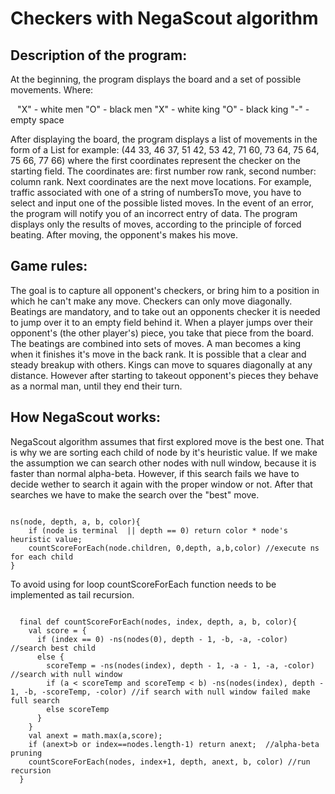 # Checkers with NegaScout algorithm
## Description of the program:

At the beginning, the program displays the board and a set of possible movements. Where:

`` ``
"X" - white men
"O" - black men
"X" - white king
"O" - black king
"-" - empty space
`` ``

After displaying the board, the program displays a list of movements in the form of a List for example: (44 33, 46 37, 51 42, 53 42, 71 60, 73 64, 75 64, 75 66, 77 66) where the first coordinates represent the checker on the starting field. The coordinates are: first number row rank, second number: column rank. Next coordinates are the next move locations. For example, traffic associated with one of a string of numbersTo move, you have to select and input one of the possible listed moves. In the event of an error, the program will notify you of an incorrect entry of data. The program displays only the results of moves, according to the principle of forced beating. After moving, the opponent's makes his move.

## Game rules:
The goal is to capture all opponent's checkers, or bring him to a position in which he can't  make any move. Checkers can only move diagonally. Beatings are mandatory, and to take out an opponents checker it is needed to jump over it to an empty field behind it. When a player jumps over their opponent's (the other player's) piece, you take that piece from the board. The beatings are combined into sets of moves. A man becomes a king when it finishes it's move in the back rank. It is possible that a clear and steady breakup with others. Kings can move to squares diagonally at any distance. However after starting to takeout opponent's pieces they behave as a normal man, until they end their turn.

## How NegaScout works:
 
 NegaScout algorithm assumes that first explored move is the best one. That is why we are sorting each child of node by it's heuristic value. If we make the assumption we can search other nodes with null window, because it is faster than normal alpha-beta. However, if this search fails we have to decide wether to search it again with the proper window or not. After that searches we have to make the search over the "best" move. 

````

ns(node, depth, a, b, color){
    if (node is terminal  || depth == 0) return color * node's heuristic value;
    countScoreForEach(node.children, 0,depth, a,b,color) //execute ns for each child
}

```` 

To avoid using for loop countScoreForEach function needs to be implemented as tail recursion. 

```` 

  final def countScoreForEach(nodes, index, depth, a, b, color){
    val score = {
      if (index == 0) -ns(nodes(0), depth - 1, -b, -a, -color) //search best child
      else {
        scoreTemp = -ns(nodes(index), depth - 1, -a - 1, -a, -color)  //search with null window
        if (a < scoreTemp and scoreTemp < b) -ns(nodes(index), depth - 1, -b, -scoreTemp, -color) //if search with null window failed make full search
        else scoreTemp
      }
    }
    val anext = math.max(a,score);
    if (anext>b or index==nodes.length-1) return anext;  //alpha-beta pruning
    countScoreForEach(nodes, index+1, depth, anext, b, color) //run recursion
  }
````



